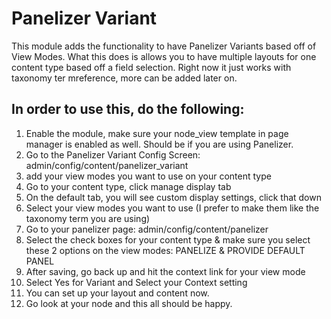 # Panelizer Variant

This module adds the functionality to have Panelizer Variants based off of View Modes.  What this does is allows you to have multiple layouts for one content type based off a field selection.  Right now it just works with taxonomy ter mreference, more can be added later on.  

## In order to use this, do the following:
1. Enable the module, make sure your node_view template in page manager is enabled as well.  Should be if you are using Panelizer.
2. Go to the Panelizer Variant Config Screen: admin/config/content/panelizer_variant
3. add your view modes you want to use on your content type
4. Go to your content type, click manage display tab
5. On the default tab, you will see custom display settings, click that down
6. Select your view modes you want to use (I prefer to make them like the taxonomy term you are using)
7. Go to your panelizer page: admin/config/content/panelizer
8. Select the check boxes for your content type & make sure you select these 2 options on the view modes: PANELIZE & PROVIDE DEFAULT PANEL
9. After saving, go back up and hit the context link for your view mode
10. Select Yes for Variant and Select your Context setting
11. You can set up your layout and content now.
12. Go look at your node and this all should be happy.